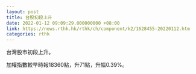 ```yaml
---
layout: post
title: 台股初段上升
date: 2022-01-12 09:09:29.000000000 +08:00
link: https://news.rthk.hk/rthk/ch/component/k2/1628455-20220112.htm
categories: rthk
---
```


台灣股市初段上升。

加權指數較早時報18360點，升71點，升幅0.39%。
